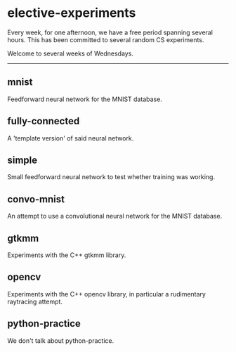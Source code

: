# elective-experiments

Every week, for one afternoon, we have a free period spanning several hours. This has been committed to several random CS experiments.

Welcome to several weeks of Wednesdays.

---

## mnist

Feedforward neural network for the MNIST database.

## fully-connected

A 'template version' of said neural network.

## simple

Small feedforward neural network to test whether training was working.

## convo-mnist

An attempt to use a convolutional neural network for the MNIST database.

## gtkmm

Experiments with the C++ gtkmm library.

## opencv

Experiments with the C++ opencv library, in particular a rudimentary raytracing attempt.

## python-practice

We don't talk about python-practice.